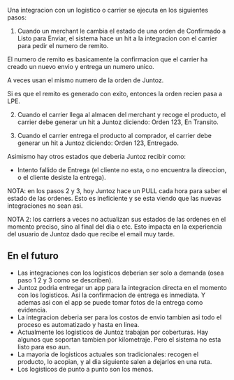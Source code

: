 Una integracion con un logistico o carrier se ejecuta en los siguientes pasos:

1. Cuando un merchant le cambia el estado de una orden de Confirmado a Listo para Enviar, el sistema hace un hit a la integracion con el carrier para pedir el numero de remito.

El numero de remito es basicamente la confirmacion que el carrier ha creado un nuevo envio y entrega un numero unico.

A veces usan el mismo numero de la orden de Juntoz.

Si es que el remito es generado con exito, entonces la orden recien pasa a LPE.

2. Cuando el carrier llega al almacen del merchant y recoge el producto, el carrier debe generar un hit a Juntoz diciendo: Orden 123, En Transito.

3. Cuando el carrier entrega el producto al comprador, el carrier debe generar un hit a Juntoz diciendo: Orden 123, Entregado.

Asimismo hay otros estados que deberia Juntoz recibir como:
- Intento fallido de Entrega (el cliente no esta, o no encuentra la direccion, o el cliente desiste la entrega).

NOTA: en los pasos 2 y 3, hoy Juntoz hace un PULL cada hora para saber el estado de las ordenes. Esto es ineficiente y se esta viendo que las nuevas integraciones no sean asi.

NOTA 2: los carriers a veces no actualizan sus estados de las ordenes en el momento preciso, sino al final del dia o etc. Esto impacta en la experiencia del usuario de Juntoz dado que recibe el email muy tarde.

## En el futuro 
- Las integraciones con los logisticos deberian ser solo a demanda (osea paso 1 2 y 3 como se describen).
- Juntoz podria entregar un app para la integracion directa en el momento con los logisticos. Asi la confirmacion de entrega es inmediata. Y ademas asi con el app se puede tomar fotos de la entrega como evidencia.
- La integracion deberia ser para los costos de envio tambien asi todo el proceso es automatizado y hasta en linea.
- Actualmente los logisticos de Juntoz trabajan por coberturas. Hay algunos que soportan tambien por kilometraje. Pero el sistema no esta listo para eso aun.
- La mayoria de logisticos actuales son tradicionales: recogen el producto, lo acopian, y al dia siguiente salen a dejarlos en una ruta.
- Los logisticos de punto a punto son los menos.





